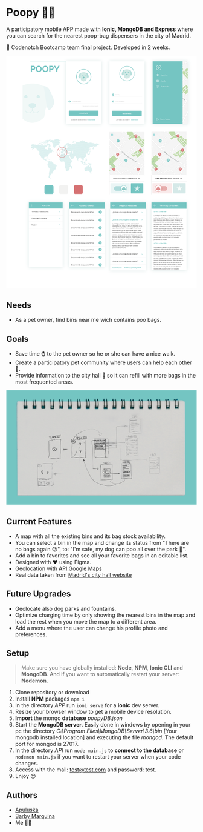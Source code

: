 ﻿# Poopy 🐶💩

A participatory mobile APP made with **Ionic, MongoDB and Express** where you can search for the nearest poop-bag dispensers in the city of Madrid.

🏅 Codenotch Bootcamp team final project. Developed in 2 weeks.

![Poopy](/image.png "Poopy")

## Needs

- As a pet owner, find bins near me wich contains poo bags.

## Goals

- Save time ⌚ to the pet owner so he or she can have a nice walk.
- Create a participatory pet community where users can help each other 🤲.
- Provide information to the city hall 🏢 so it can refill with more bags in the most frequented areas.

![Wireframes](/notebook.png "Wireframes")

## Current Features

- A map with all the existing bins and its bag stock availability.
- You can select a bin in the map and change its status from "There are no bags again 😡", to: "I'm safe, my dog can poo all over the park 💩".
- Add a bin to favorites and see all your favorite bags in an editable list. 
- Designed with ❤️ using Figma.
- Geolocation with [API Google Maps](https://developers.google.com/maps/documentation/?hl=es)
- Real data taken from [Madrid's city hall website](https://datos.madrid.es/portal/site/egob/menuitem.c05c1f754a33a9fbe4b2e4b284f1a5a0/?vgnextoid=fc4d8755e0bc9510VgnVCM2000001f4a900aRCRD&vgnextchannel=374512b9ace9f310VgnVCM100000171f5a0aRCRD&vgnextfmt=default)

## Future Upgrades

- Geolocate also dog parks and fountains.
- Optimize charging time by only showing the nearest bins in the map and load the rest when you move the map to a different area.
- Add a menu where the user can change his profile photo and preferences.

## Setup

> Make sure you have globally installed: **Node**, **NPM**, **Ionic CLI** and **MongoDB**. And if you want to automatically restart your server: **Nodemon**.

1. Clone repository or download
2. Install **NPM** packages `npm i`
3. In the directory *APP* run `ioni serve` for a **ionic** dev server.
4. Resize your browser window to get a mobile device resolution.
5. **Import** the mongo **database** *poopyDB.json*
6. Start the **MongoDB server**. Easily done in windows by opening in your pc the directory *C:\Program Files\MongoDB\Server\3.6\bin* [Your mongodb installed location] and executing the file *mongod*. The default port for mongod is 27017.
7. In the directory *API* run `node main.js` to **connect to the database** or `nodemon main.js` if you want to restart your server when your code changes.
8. Access with the mail: test@test.com and password: test.
9. Enjoy 😊

## Authors
- [Apuluska](https://github.com/Apuluska)
- [Barby Marquina](https://github.com/barbymarquina)
- Me 🙋‍♀️ 
